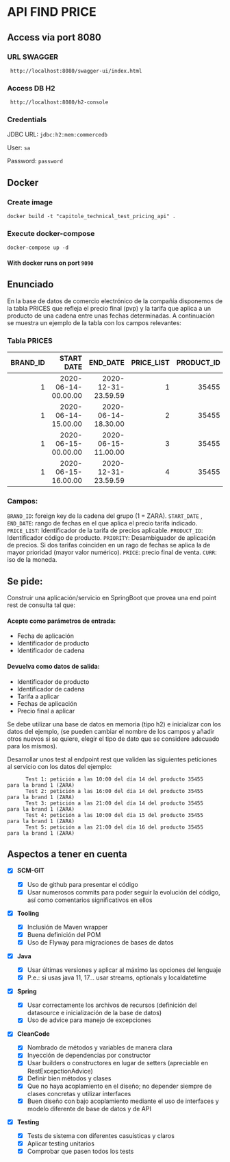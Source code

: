 # API FIND PRICE

## Access via port 8080

### URL SWAGGER 
```
 http://localhost:8080/swagger-ui/index.html
```

### Access DB H2
```
 http://localhost:8080/h2-console
```

### Credentials

JDBC URL: ``` jdbc:h2:mem:commercedb ```

User: ``` sa ```

Password: ``` password ```

## Docker

### Create image 
```
docker build -t "capitole_technical_test_pricing_api" .
```

### Execute docker-compose 
```
docker-compose up -d
```

#### With docker runs on port ``` 9090 ```

## Enunciado

En la base de datos de comercio electrónico de la compañía disponemos de la tabla PRICES que refleja el precio final (pvp) y la tarifa que aplica a un producto de una cadena entre unas fechas determinadas. A continuación se muestra un ejemplo de la tabla con los campos relevantes:

### Tabla PRICES
| BRAND_ID | START DATE | END_DATE | PRICE_LIST | PRODUCT_ID | PRIORITY | PRICE | CURR|
|--:|--:|--:|--:|--:|--:|--:|:--|
| 1 | 2020-06-14-00.00.00 | 2020-12-31-23.59.59 | 1 | 35455 | 0 | 35.50 | EUR|
|1 | 2020-06-14-15.00.00 | 2020-06-14-18.30.00 | 2 | 35455 | 1 | 25.45 | EUR|
| 1| 2020-06-15-00.00.00| 2020-06-15-11.00.00| 3| 35455| 1| 30.50| EUR|
|1| 2020-06-15-16.00.00| 2020-12-31-23.59.59| 4| 35455| 1| 38.95| EUR|

### Campos: 

`BRAND_ID`: foreign key de la cadena del grupo (1 = ZARA).
`START_DATE` , `END_DATE`: rango de fechas en el que aplica el precio tarifa indicado.
`PRICE_LIST`: Identificador de la tarifa de precios aplicable.
`PRODUCT_ID`: Identificador código de producto.
`PRIORITY`: Desambiguador de aplicación de precios. Si dos tarifas coinciden en un rago de fechas se aplica la de mayor prioridad (mayor valor numérico).
`PRICE`: precio final de venta.
`CURR`: iso de la moneda.

## Se pide:

Construir una aplicación/servicio en SpringBoot que provea una end point rest de consulta  tal que:
 

#### Acepte como parámetros de entrada: 

 - Fecha de aplicación 
 - Identificador de producto 
 - Identificador de cadena 

#### Devuelva como datos de salida: 

 - Identificador de producto    
 - Identificador de cadena 
 - Tarifa a aplicar 
 - Fechas de aplicación
 - Precio final a aplicar
 
Se debe utilizar una base de datos en memoria (tipo h2) e inicializar con los datos del ejemplo, (se pueden cambiar el nombre de los campos y añadir otros nuevos si se quiere, elegir el tipo de dato que se considere adecuado para los mismos).
         
Desarrollar unos test al endpoint rest que  validen las siguientes peticiones al servicio con los datos del ejemplo:                                                                              

          Test 1: petición a las 10:00 del día 14 del producto 35455   para la brand 1 (ZARA)
          Test 2: petición a las 16:00 del día 14 del producto 35455   para la brand 1 (ZARA)
          Test 3: petición a las 21:00 del día 14 del producto 35455   para la brand 1 (ZARA)
          Test 4: petición a las 10:00 del día 15 del producto 35455   para la brand 1 (ZARA)
          Test 5: petición a las 21:00 del día 16 del producto 35455   para la brand 1 (ZARA)

## Aspectos a tener en cuenta

- [x] **SCM-GIT**

	- [x] Uso de github para presentar el código
	- [x] Usar numerosos commits para poder seguir la evolución del código, así como comentarios significativos en ellos

- [x] **Tooling**

	- [x] Inclusión de Maven wrapper
	- [x] Buena definición del POM
	- [x] Uso de Flyway para migraciones de bases de datos

- [x] **Java**

	- [x] Usar últimas versiones y aplicar al máximo las opciones del lenguaje
	- [x] P.e.: si usas java 11, 17… usar streams, optionals y localdatetime

- [x] **Spring**

	- [x] Usar correctamente los archivos de recursos (definición del datasource e inicialización de la base de datos)
	- [x] Uso de advice para manejo de excepciones

- [x]  **CleanCode**

	- [x] Nombrado de métodos y variables de manera clara
	- [x] Inyección de dependencias por constructor
	- [x] Usar builders o constructores en lugar de setters (apreciable en RestExcepctionAdvice)
	- [x] Definir bien métodos y clases
	- [x] Que no haya acoplamiento en el diseño; no depender siempre de clases concretas y utilizar interfaces
	- [x] Buen diseño con bajo acoplamiento mediante el uso de interfaces y modelo diferente de base de datos y de API

- [x] **Testing**

	- [x] Tests de sistema con diferentes casuísticas y claros
	- [x] Aplicar testing unitarios
	- [x] Comprobar que pasen todos los tests
